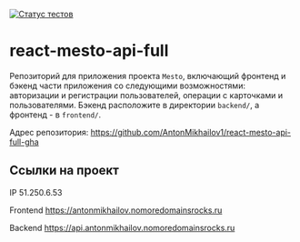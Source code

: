 [![Статус тестов](../../actions/workflows/tests.yml/badge.svg)](../../actions/workflows/tests.yml)

# react-mesto-api-full
Репозиторий для приложения проекта `Mesto`, включающий фронтенд и бэкенд части приложения со следующими возможностями: авторизации и регистрации пользователей, операции с карточками и пользователями. Бэкенд расположите в директории `backend/`, а фронтенд - в `frontend/`. 
  
Адрес репозитория: https://github.com/AntonMikhailov1/react-mesto-api-full-gha

## Ссылки на проект

IP 51.250.6.53

Frontend https://antonmikhailov.nomoredomainsrocks.ru

Backend https://api.antonmikhailov.nomoredomainsrocks.ru